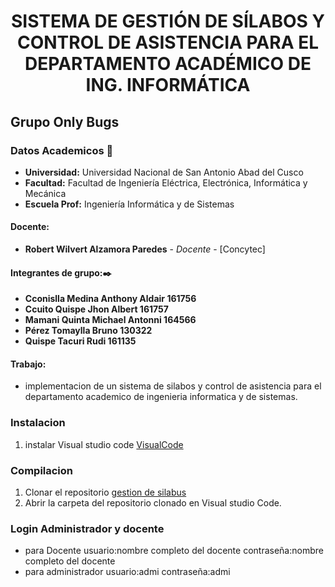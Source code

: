 
# **<center> SISTEMA DE GESTIÓN DE SÍLABOS Y CONTROL DE ASISTENCIA PARA EL DEPARTAMENTO ACADÉMICO DE ING. INFORMÁTICA </center>**

## Grupo Only Bugs

### Datos Academicos 📖

- **Universidad:** Universidad Nacional de San Antonio Abad del Cusco
- **Facultad:** Facultad de Ingeniería Eléctrica, Electrónica, Informática y Mecánica
- **Escuela Prof:** Ingeniería Informática y de Sistemas

#### Docente:

- **Robert Wilvert Alzamora Paredes** - _Docente_ - [Concytec]
#### Integrantes de grupo:✒️
- **Cconislla Medina Anthony Aldair    161756**
- **Ccuito Quispe Jhon Albert          161757** 
- **Mamani Quinta Michael Antonni      164566**
- **Pérez Tomaylla Bruno               130322**
- **Quispe Tacuri Rudi                 161135**

#### Trabajo:

- implementacion de un sistema de silabos y control de asistencia para el departamento academico de ingenieria informatica y de sistemas.



### Instalacion
1. instalar Visual studio code [VisualCode](https://code.visualstudio.com/) 

### Compilacion
1. Clonar el repositorio [gestion de silabus](https://github.com/tonyccm2/unsaac-gestion-silabos-asistencias)
2. Abrir la carpeta del repositorio clonado en Visual studio Code.


### Login Administrador y docente
- para Docente
    usuario:nombre completo del docente 
    contraseña:nombre completo del docente
- para administrador
    usuario:admi 
    contraseña:admi
